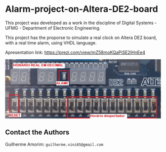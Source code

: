 # Alarm-project-on-Altera-DE2-board

This project was developed as a work in the discipline of Digital Systems - UFMG - Department of Electronic Engineering.

This project has the proporse to simulate a real clock on Altera DE2 board, with a real time alarm, using VHDL language.

Apresentation link: https://prezi.com/view/mZ58moKQaPiSE2IHnEe4

![DE2 Board](https://github.com/guiguitz/Alarm-project-on-Altera-DE2-board/blob/master/DE2%20Board.png)

## Contact the Authors
Guilherme Amorim: `guilherme.vini65@gmail.com`
